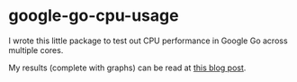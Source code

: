 google-go-cpu-usage
===================

I wrote this little package to test out CPU performance in Google Go across multiple cores.

My results (complete with graphs) can be read at [this blog post](http://www.dmuth.org/node/1414/multi-core-cpu-performance-google-go).
